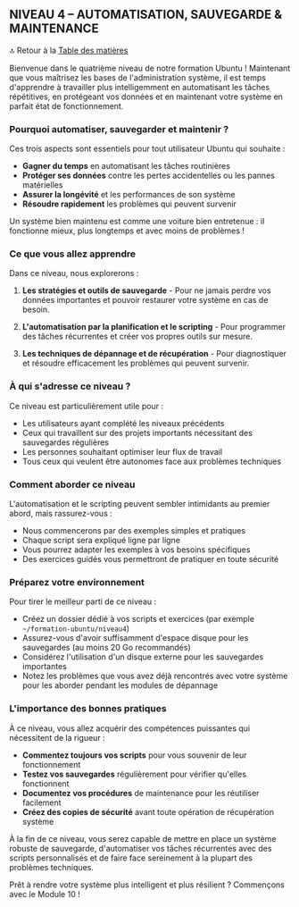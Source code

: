 ## NIVEAU 4 – AUTOMATISATION, SAUVEGARDE & MAINTENANCE

🔝 Retour à la [Table des matières](#table-des-matières)

Bienvenue dans le quatrième niveau de notre formation Ubuntu ! Maintenant que vous maîtrisez les bases de l'administration système, il est temps d'apprendre à travailler plus intelligemment en automatisant les tâches répétitives, en protégeant vos données et en maintenant votre système en parfait état de fonctionnement.

### Pourquoi automatiser, sauvegarder et maintenir ?

Ces trois aspects sont essentiels pour tout utilisateur Ubuntu qui souhaite :
- **Gagner du temps** en automatisant les tâches routinières
- **Protéger ses données** contre les pertes accidentelles ou les pannes matérielles
- **Assurer la longévité** et les performances de son système
- **Résoudre rapidement** les problèmes qui peuvent survenir

Un système bien maintenu est comme une voiture bien entretenue : il fonctionne mieux, plus longtemps et avec moins de problèmes !

### Ce que vous allez apprendre

Dans ce niveau, nous explorerons :

1. **Les stratégies et outils de sauvegarde** - Pour ne jamais perdre vos données importantes et pouvoir restaurer votre système en cas de besoin.

2. **L'automatisation par la planification et le scripting** - Pour programmer des tâches récurrentes et créer vos propres outils sur mesure.

3. **Les techniques de dépannage et de récupération** - Pour diagnostiquer et résoudre efficacement les problèmes qui peuvent survenir.

### À qui s'adresse ce niveau ?

Ce niveau est particulièrement utile pour :
- Les utilisateurs ayant complété les niveaux précédents
- Ceux qui travaillent sur des projets importants nécessitant des sauvegardes régulières
- Les personnes souhaitant optimiser leur flux de travail
- Tous ceux qui veulent être autonomes face aux problèmes techniques

### Comment aborder ce niveau

L'automatisation et le scripting peuvent sembler intimidants au premier abord, mais rassurez-vous :
- Nous commencerons par des exemples simples et pratiques
- Chaque script sera expliqué ligne par ligne
- Vous pourrez adapter les exemples à vos besoins spécifiques
- Des exercices guidés vous permettront de pratiquer en toute sécurité

### Préparez votre environnement

Pour tirer le meilleur parti de ce niveau :
- Créez un dossier dédié à vos scripts et exercices (par exemple `~/formation-ubuntu/niveau4`)
- Assurez-vous d'avoir suffisamment d'espace disque pour les sauvegardes (au moins 20 Go recommandés)
- Considérez l'utilisation d'un disque externe pour les sauvegardes importantes
- Notez les problèmes que vous avez déjà rencontrés avec votre système pour les aborder pendant les modules de dépannage

### L'importance des bonnes pratiques

À ce niveau, vous allez acquérir des compétences puissantes qui nécessitent de la rigueur :
- **Commentez toujours vos scripts** pour vous souvenir de leur fonctionnement
- **Testez vos sauvegardes** régulièrement pour vérifier qu'elles fonctionnent
- **Documentez vos procédures** de maintenance pour les réutiliser facilement
- **Créez des copies de sécurité** avant toute opération de récupération système

À la fin de ce niveau, vous serez capable de mettre en place un système robuste de sauvegarde, d'automatiser vos tâches récurrentes avec des scripts personnalisés et de faire face sereinement à la plupart des problèmes techniques.

Prêt à rendre votre système plus intelligent et plus résilient ? Commençons avec le Module 10 !
